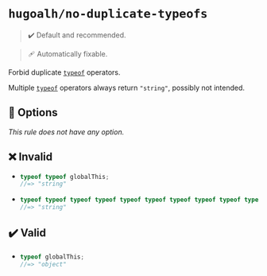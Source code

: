 # `hugoalh/no-duplicate-typeofs`

> ✔️ Default and recommended.

> 🩹 Automatically fixable.

Forbid duplicate [`typeof`][ecmascript-typeof] operators.

Multiple [`typeof`][ecmascript-typeof] operators always return `"string"`, possibly not intended.

## 🔧 Options

*This rule does not have any option.*

## ❌ Invalid

- ```ts
  typeof typeof globalThis;
  //=> "string"
  ```
- ```ts
  typeof typeof typeof typeof typeof typeof typeof typeof typeof typeof globalThis;
  //=> "string"
  ```

## ✔️ Valid

- ```ts
  typeof globalThis;
  //=> "object"
  ```

[ecmascript-typeof]: https://developer.mozilla.org/en-US/docs/Web/JavaScript/Reference/Operators/typeof
